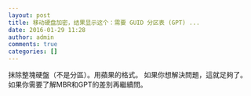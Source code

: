 ```yaml
---
layout: post
title: 移动硬盘加密，结果显示这个：需要 GUID 分区表 (GPT) ...
date: 2016-01-29 11:28
author: admin
comments: true
categories: []
---
```

抹除整塊硬盤（不是分區）。用蘋果的格式。
如果你想解決問題，這就足夠了。
如果你需要了解MBR和GPT的差別再繼續問。
